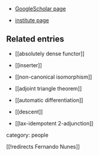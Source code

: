 
* [GoogleScholar page](https://scholar.google.com/citations?user=QoW_v8QAAAAJ&hl=en)

* [institute page](https://www.uu.nl/staff/FLucatelliNunes)

## Related entries

* [[absolutely dense functor]]

* [[inserter]]

* [[non-canonical isomorphism]]

* [[adjoint triangle theorem]]

* [[automatic differentiation]]

* [[descent]]

* [[lax-idempotent 2-adjunction]]

category: people

[[!redirects Fernando Nunes]]

